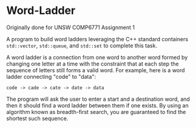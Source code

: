 # Word-Ladder
Originally done for UNSW COMP6771 Assignment 1

A program to build word ladders leveraging the C++ standard containers `std::vector`, `std::queue`, and `std::set` to complete this task.

A word ladder is a connection from one word to another word formed by changing one letter at a time with the constraint that at each step the sequence of letters still forms a valid word. For example, here is a word ladder connecting "code" to "data":
```
code -> cade -> cate -> date -> data
```
The program will ask the user to enter a start and a destination word, and then it should find a word ladder between them if one exists. By using an algorithm known as breadth-first search, you are guaranteed to find the shortest such sequence.

